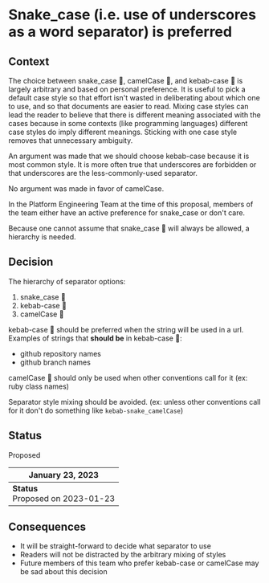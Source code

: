 # Snake_case (i.e. use of underscores as a word separator) is preferred

## Context

The choice between snake_case 🐍, camelCase 🐪, and kebab-case 🍢 is largely
arbitrary and based on personal preference. It is useful to pick a default case
style so that effort isn't wasted in deliberating about which one to use, and
so that documents are easier to read. Mixing case styles can lead the reader to
believe that there is different meaning associated with the cases because in
some contexts (like programming languages) different case styles do imply
different meanings. Sticking with one case style removes that unnecessary
ambiguity.

An argument was made that we should choose kebab-case because it is most common
style. It is more often true that underscores are forbidden or that underscores
are the less-commonly-used separator.

No argument was made in favor of camelCase.

In the Platform Engineering Team at the time of this proposal, members of the
team either have an active preference for snake_case or don't care.

Because one cannot assume that snake_case 🐍 will always be allowed, a
hierarchy is needed.

## Decision

The hierarchy of separator options:

1. snake_case 🐍
1. kebab-case 🍢
1. camelCase 🐪

kebab-case 🍢 should be preferred when the string will be used in a url.
Examples of strings that **should be** in kebab-case 🍢:

* github repository names
* github branch names

camelCase 🐪 should only be used when other conventions call for it (ex: ruby
class names)

Separator style mixing should be avoided. (ex: unless other conventions call
for it don't do something like  `kebab-snake_camelCase`)

## Status

Proposed

| January 23, 2023 |
|-----------------|
| **Status** <br> Proposed on 2023-01-23 |

## Consequences

* It will be straight-forward to decide what separator to use
* Readers will not be distracted by the arbitrary mixing of styles
* Future members of this team who prefer kebab-case or camelCase may be sad
  about this decision
